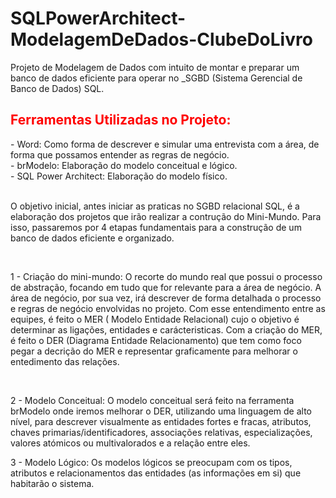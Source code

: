 # SQLPowerArchitect-ModelagemDeDados-ClubeDoLivro
Projeto de Modelagem de Dados com intuito de montar e preparar um banco de dados eficiente para operar no _SGBD (Sistema Gerencial de Banco de Dados) SQL.


<h2 style="color:red">Ferramentas Utilizadas no Projeto:</h2>
- Word: Como forma de descrever e simular uma entrevista com a área, de forma que possamos entender as regras de negócio.<br>
- brModelo: Elaboração do modelo conceitual e lógico.<br>
- SQL Power Architect: Elaboração do modelo físico.


<br>O objetivo inicial, antes iniciar as praticas no SGBD relacional SQL, é a elaboração dos projetos que irão realizar a contrução do Mini-Mundo. Para isso, passaremos por 4 etapas fundamentais para a construção de um banco de dados eficiente e organizado.

<br>

1 - Criação do mini-mundo: O recorte do mundo real que possui o processo de abstração, focando em tudo que for relevante para a área de negócio. A área de negócio, por sua vez, irá descrever de forma detalhada o processo e regras de negócio envolvidas no projeto. Com esse entendimento entre as equipes, é feito o MER ( Modelo Entidade Relacional) cujo o objetivo é determinar as ligações, entidades e carácteristicas.
Com a criação do MER, é feito o DER (Diagrama Entidade Relacionamento) que tem como foco pegar a decrição do MER e representar graficamente para melhorar o entedimento das relações.

<br>

2 - Modelo Conceitual: O modelo conceitual será feito na ferramenta brModelo onde iremos melhorar o DER, utilizando uma linguagem de alto nível, para descrever visualmente as entidades fortes e fracas, atributos, chaves primarias/identificadores, associações relativas, especializações, valores atómicos ou multivalorados e a relação entre eles.

3 - Modelo Lógico: Os modelos lógicos se preocupam com os tipos, atributos e relacionamentos das entidades (as informações em si) que habitarão o sistema.
